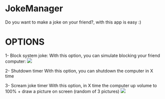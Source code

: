 # JokeManager
Do you want to make a joke on your friend?, with this app is easy :)

# OPTIONS
1- Block system joke:
With this option, you can simulate blocking your friend computer:
![](http://imgur.com/YAvcCrQ.gif)

2- Shutdown timer
With this option, you can shutdown the computer in X time

3- Scream joke timer
With this option, in X time the computer up volume to 100% + draw a picture on screen (random of 3 pictures)
![](http://i.imgur.com/ocowBDL.gif)
